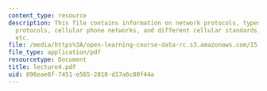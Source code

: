 ```yaml
---
content_type: resource
description: This file contains information on network protocols, types of connection
  protocols, cellular phone networks, and different cellular standards, Wi-fi, bluetooth
  etc.
file: /media/https%3A/open-learning-course-data-rc.s3.amazonaws.com/15-561-information-technology-essentials-spring-2005/896eae8f7451e5652018d17a6c80f44a_lecture4.pdf
file_type: application/pdf
resourcetype: Document
title: lecture4.pdf
uid: 896eae8f-7451-e565-2018-d17a6c80f44a
---
```


